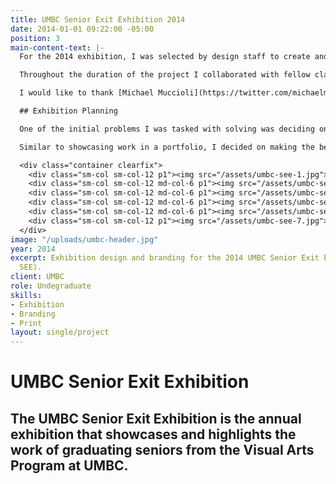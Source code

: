 ```yaml
---
title: UMBC Senior Exit Exhibition 2014
date: 2014-01-01 09:22:00 -05:00
position: 3
main-content-text: |-
  For the 2014 exhibition, I was selected by design staff to create and design a poster advertising the show. The project grew from only designing a poster to an actual branding project which included printed collateral, assisting with the layout of the exhibition in the Center for Art Design and Visual Culture, and the development of responsive website.

  Throughout the duration of the project I collaborated with fellow classmates at different stages.

  I would like to thank [Michael Muccioli](https://twitter.com/michaelmuccioli), [Andrew Gallagher](https://twitter.com/ndrwg), and [Kirsten Green](https://twitter.com/kirstengreen_) for assisting me throughout the duration of this project.

  ## Exhibition Planning

  One of the initial problems I was tasked with solving was deciding on a layout that would best showcase the design students work. In addition to displaying the work, the work had to be grouped by class as well as class level.

  Similar to showcasing work in a portfolio, I decided on making the beginning and end the highlights of the design section. This meant showcasing Typography III and Graphic Design IV, due to these being the capstone courses of the program.

  <div class="container clearfix">
    <div class="sm-col sm-col-12 p1"><img src="/assets/umbc-see-1.jpg"></div>
    <div class="sm-col sm-col-12 md-col-6 p1"><img src="/assets/umbc-see-2.jpg"></div>
    <div class="sm-col sm-col-12 md-col-6 p1"><img src="/assets/umbc-see-3.jpg"></div>
    <div class="sm-col sm-col-12 md-col-6 p1"><img src="/assets/umbc-see-8.jpg"></div>
    <div class="sm-col sm-col-12 md-col-6 p1"><img src="/assets/umbc-see-9.jpg"></div>
    <div class="sm-col sm-col-12 p1"><img src="/assets/umbc-see-7.jpg"></div>
  </div>
image: "/uploads/umbc-header.jpg"
year: 2014
excerpt: Exhibition design and branding for the 2014 UMBC Senior Exit Exhibition (UMBC
  SEE).
client: UMBC
role: Undegraduate
skills:
- Exhibition
- Branding
- Print
layout: single/project
---
```


# UMBC Senior Exit Exhibition

## The UMBC Senior Exit Exhibition is the annual exhibition that showcases and highlights the work of graduating seniors from the Visual Arts Program at UMBC.